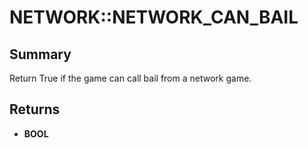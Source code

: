 # NETWORK::NETWORK_CAN_BAIL

## Summary
Return True if the game can call bail from a network game.

## Returns
* **BOOL**